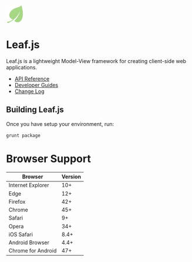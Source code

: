 ![logo](docs/images/logo.jpg)

#  Leaf.js

Leaf.js is a lightweight Model-View framework for creating client-side web applications.

* [API Reference](docs/api.md)
* [Developer Guides](docs/guides.md)
* [Change Log](changelog.md)

## Building Leaf.js

Once you have setup your environment, run:

    grunt package

# Browser Support

| Browser            | Version |
| ------------------ | ------- |
| Internet Explorer  | 10+     |
| Edge               | 12+     |
| Firefox            | 42+     |
| Chrome             | 45+     |
| Safari             | 9+      |
| Opera              | 34+     |
| iOS Safari         | 8.4+    |
| Android Browser    | 4.4+    |
| Chrome for Android | 47+     |
